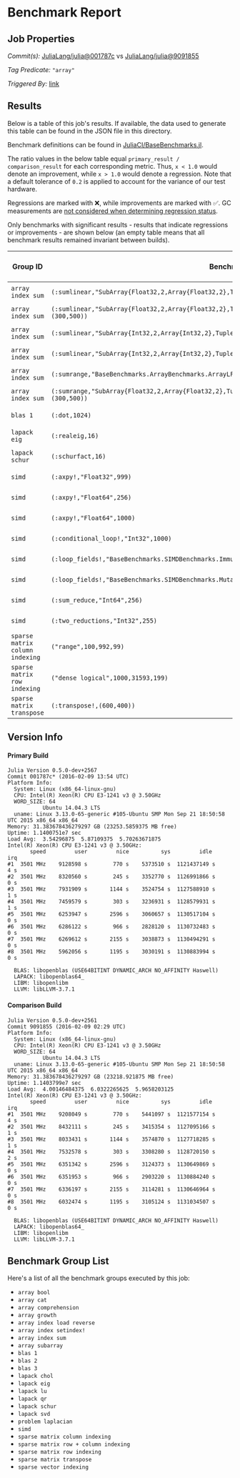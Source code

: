 # Benchmark Report

## Job Properties

*Commit(s):* [JuliaLang/julia@001787c](https://github.com/JuliaLang/julia/commit/001787c95b8c83454ede36c9dfa622f791888fd4) vs [JuliaLang/julia@9091855](https://github.com/JuliaLang/julia/commit/9091855664b42acd56e0f1c6f1d14dbecb00f9e6)

*Tag Predicate:* `"array"`

*Triggered By:* [link](https://github.com/JuliaLang/julia/pull/14957#issuecomment-181874667)

## Results

Below is a table of this job's results. If available, the data used to generate this
table can be found in the JSON file in this directory.

Benchmark definitions can be found in [JuliaCI/BaseBenchmarks.jl](https://github.com/JuliaCI/BaseBenchmarks.jl).

The ratio values in the below table equal `primary_result / comparison_result` for each corresponding
metric. Thus, `x < 1.0` would denote an improvement, while `x > 1.0` would denote a regression.
Note that a default tolerance of `0.2` is applied to account for the variance of our test
hardware.

Regressions are marked with :x:, while improvements are marked with :white_check_mark:. GC
measurements are [not considered when determining regression status](https://github.com/JuliaCI/BenchmarkTrackers.jl/issues/5).

Only benchmarks with significant results - results that indicate regressions or improvements - are
shown below (an empty table means that all benchmark results remained invariant between builds).

| Group ID | Benchmark ID | time | time spent in GC | bytes allocated | number of allocations |
|----------|--------------|------|------------------|-----------------|-----------------------|
| `array index sum` | `(:sumlinear,"SubArray{Float32,2,Array{Float32,2},Tuple{UnitRange{Int64},UnitRange{Int64}},1}",(3,5))` | **0.61** :white_check_mark: | 1.0 | **0.06** :white_check_mark: | **0.06** :white_check_mark: |
| `array index sum` | `(:sumlinear,"SubArray{Float32,2,Array{Float32,2},Tuple{UnitRange{Int64},UnitRange{Int64}},1}",(300,500))` | **0.46** :white_check_mark: | 0.0 | **0.0** :white_check_mark: | **0.0** :white_check_mark: |
| `array index sum` | `(:sumlinear,"SubArray{Int32,2,Array{Int32,2},Tuple{UnitRange{Int64},UnitRange{Int64}},1}",(3,5))` | **0.68** :white_check_mark: | 1.0 | 1.0 | 1.0 |
| `array index sum` | `(:sumlinear,"SubArray{Int32,2,Array{Int32,2},Tuple{UnitRange{Int64},UnitRange{Int64}},1}",(300,500))` | **0.46** :white_check_mark: | 0.0 | **0.0** :white_check_mark: | **0.0** :white_check_mark: |
| `array index sum` | `(:sumrange,"BaseBenchmarks.ArrayBenchmarks.ArrayLF{Float32,2}",(300,500))` | **0.62** :white_check_mark: | 0.65 | 1.0 | 1.0 |
| `array index sum` | `(:sumrange,"SubArray{Float32,2,Array{Float32,2},Tuple{UnitRange{Int64},UnitRange{Int64}},1}",(300,500))` | **0.64** :white_check_mark: | 0.66 | 1.0 | 1.0 |
| `blas 1` | `(:dot,1024)` | **1.37** :x: | 1.0 | 1.0 | 1.0 |
| `lapack eig` | `(:realeig,16)` | **1.5** :x: | 1.0 | 1.0 | 1.0 |
| `lapack schur` | `(:schurfact,16)` | **1.52** :x: | 1.0 | 1.0 | 1.0 |
| `simd` | `(:axpy!,"Float32",999)` | **0.59** :white_check_mark: | Inf | 1.0 | 1.0 |
| `simd` | `(:axpy!,"Float64",256)` | **0.68** :white_check_mark: | 1.0 | 1.0 | 1.0 |
| `simd` | `(:axpy!,"Float64",1000)` | **1.53** :x: | 1.0 | 1.0 | 1.0 |
| `simd` | `(:conditional_loop!,"Int32",1000)` | **0.78** :white_check_mark: | 1.0 | 1.0 | 1.0 |
| `simd` | `(:loop_fields!,"BaseBenchmarks.SIMDBenchmarks.ImmutableFields{V<:AbstractArray{T,1}}","Float64",256)` | **0.77** :white_check_mark: | 1.0 | 1.0 | 1.0 |
| `simd` | `(:loop_fields!,"BaseBenchmarks.SIMDBenchmarks.MutableFields{V<:AbstractArray{T,1}}","Float64",256)` | **0.77** :white_check_mark: | 1.0 | 1.0 | 1.0 |
| `simd` | `(:sum_reduce,"Int64",256)` | **1.79** :x: | 0.0 | 1.0 | 1.0 |
| `simd` | `(:two_reductions,"Int32",255)` | **1.87** :x: | 1.0 | 1.0 | 1.0 |
| `sparse matrix column indexing` | `("range",100,992,99)` | **0.8** :white_check_mark: | 1.0 | 1.0 | 1.0 |
| `sparse matrix row indexing` | `("dense logical",1000,31593,199)` | **1.38** :x: | 1.0 | 1.0 | 1.0 |
| `sparse matrix transpose` | `(:transpose!,(600,400))` | **0.55** :white_check_mark: | 1.0 | 1.0 | 1.0 |

## Version Info

#### Primary Build

```
Julia Version 0.5.0-dev+2567
Commit 001787c* (2016-02-09 13:54 UTC)
Platform Info:
  System: Linux (x86_64-linux-gnu)
  CPU: Intel(R) Xeon(R) CPU E3-1241 v3 @ 3.50GHz
  WORD_SIZE: 64
           Ubuntu 14.04.3 LTS
  uname: Linux 3.13.0-65-generic #105-Ubuntu SMP Mon Sep 21 18:50:58 UTC 2015 x86_64 x86_64
Memory: 31.383678436279297 GB (23253.5859375 MB free)
Uptime: 1.1400751e7 sec
Load Avg:  3.54296875  5.87109375  5.70263671875
Intel(R) Xeon(R) CPU E3-1241 v3 @ 3.50GHz: 
       speed         user         nice          sys         idle          irq
#1  3501 MHz    9128598 s        770 s    5373510 s  1121437149 s          4 s
#2  3501 MHz    8320560 s        245 s    3352770 s  1126991866 s          0 s
#3  3501 MHz    7931909 s       1144 s    3524754 s  1127588910 s          1 s
#4  3501 MHz    7459579 s        303 s    3236931 s  1128579931 s          1 s
#5  3501 MHz    6253947 s       2596 s    3060657 s  1130517104 s          0 s
#6  3501 MHz    6286122 s        966 s    2828120 s  1130732483 s          0 s
#7  3501 MHz    6269612 s       2155 s    3038873 s  1130494291 s          0 s
#8  3501 MHz    5962056 s       1195 s    3030191 s  1130883994 s          0 s

  BLAS: libopenblas (USE64BITINT DYNAMIC_ARCH NO_AFFINITY Haswell)
  LAPACK: libopenblas64_
  LIBM: libopenlibm
  LLVM: libLLVM-3.7.1

```

#### Comparison Build

```
Julia Version 0.5.0-dev+2561
Commit 9091855 (2016-02-09 02:29 UTC)
Platform Info:
  System: Linux (x86_64-linux-gnu)
  CPU: Intel(R) Xeon(R) CPU E3-1241 v3 @ 3.50GHz
  WORD_SIZE: 64
           Ubuntu 14.04.3 LTS
  uname: Linux 3.13.0-65-generic #105-Ubuntu SMP Mon Sep 21 18:50:58 UTC 2015 x86_64 x86_64
Memory: 31.383678436279297 GB (23218.921875 MB free)
Uptime: 1.1403799e7 sec
Load Avg:  4.00146484375  6.0322265625  5.9658203125
Intel(R) Xeon(R) CPU E3-1241 v3 @ 3.50GHz: 
       speed         user         nice          sys         idle          irq
#1  3501 MHz    9208049 s        770 s    5441097 s  1121577154 s          4 s
#2  3501 MHz    8432111 s        245 s    3415354 s  1127095166 s          1 s
#3  3501 MHz    8033431 s       1144 s    3574870 s  1127718285 s          1 s
#4  3501 MHz    7532578 s        303 s    3308280 s  1128720150 s          2 s
#5  3501 MHz    6351342 s       2596 s    3124373 s  1130649869 s          0 s
#6  3501 MHz    6351953 s        966 s    2903220 s  1130884240 s          0 s
#7  3501 MHz    6336197 s       2155 s    3114281 s  1130646964 s          0 s
#8  3501 MHz    6032474 s       1195 s    3105124 s  1131034507 s          0 s

  BLAS: libopenblas (USE64BITINT DYNAMIC_ARCH NO_AFFINITY Haswell)
  LAPACK: libopenblas64_
  LIBM: libopenlibm
  LLVM: libLLVM-3.7.1

```

## Benchmark Group List

Here's a list of all the benchmark groups executed by this job:

- `array bool`
- `array cat`
- `array comprehension`
- `array growth`
- `array index load reverse`
- `array index setindex!`
- `array index sum`
- `array subarray`
- `blas 1`
- `blas 2`
- `blas 3`
- `lapack chol`
- `lapack eig`
- `lapack lu`
- `lapack qr`
- `lapack schur`
- `lapack svd`
- `problem laplacian`
- `simd`
- `sparse matrix column indexing`
- `sparse matrix row + column indexing`
- `sparse matrix row indexing`
- `sparse matrix transpose`
- `sparse vector indexing`
